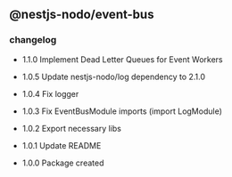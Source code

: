 ## @nestjs-nodo/event-bus

### changelog

- 1.1.0
  Implement Dead Letter Queues for Event Workers

- 1.0.5
  Update nestjs-nodo/log dependency to 2.1.0

- 1.0.4
  Fix logger

- 1.0.3
  Fix EventBusModule imports (import LogModule)

- 1.0.2
  Export necessary libs

- 1.0.1
  Update README

- 1.0.0
  Package created

